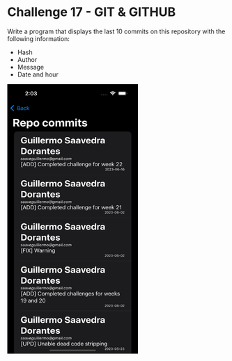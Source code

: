 # Challenge 17 - GIT & GITHUB 

Write a program that displays the last 10 commits on this repository with the following information:

- Hash
- Author
- Message
- Date and hour
 
<img src="/ChallengesImages/Challenge%2017.png" width="300" height="620">
